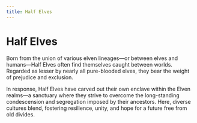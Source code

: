 ```yaml
---
title: Half Elves
---
```


# Half Elves

Born from the union of various elven lineages—or between elves and humans—Half Elves often find themselves caught between worlds. Regarded as lesser by nearly all pure-blooded elves, they bear the weight of prejudice and exclusion.

In response, Half Elves have carved out their own enclave within the Elven realms—a sanctuary where they strive to overcome the long-standing condescension and segregation imposed by their ancestors. Here, diverse cultures blend, fostering resilience, unity, and hope for a future free from old divides.